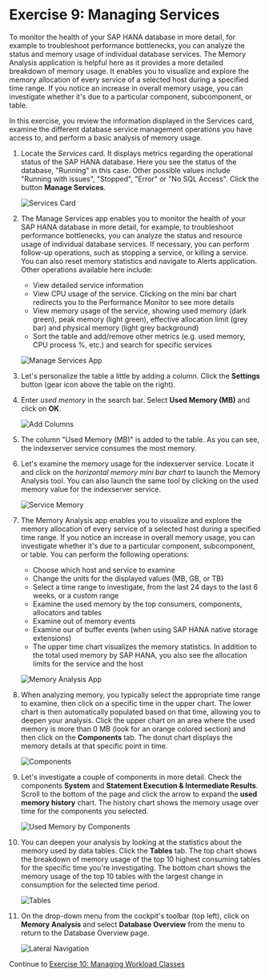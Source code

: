 # Exercise 9: Managing Services

To monitor the health of your SAP HANA database in more detail, for example to troubleshoot performance bottlenecks, you can analyze the status and memory usage of individual database services. The Memory Analysis application is helpful here as it provides a more detailed breakdown of memory usage. It enables you to visualize and explore the memory allocation of every service of a selected host during a specified time range. If you notice an increase in overall memory usage, you can investigate whether it's due to a particular component, subcomponent, or table.

In this exercise, you review the information displayed in the Services card, examine the different database service management operations you have access to, and perform a basic analysis of memory usage.

1. Locate the *Services* card. It displays metrics regarding the operational status of the SAP HANA database. Here you see the status of the database, "Running" in this case. Other possible values include "Running with issues", "Stopped", "Error" or "No SQL Access". Click the button **Manage Services**.

    ![Services Card](./images/3-01_ServicesCard.png)

2. The Manage Services app enables you to monitor the health of your SAP HANA database in more detail, for example, to troubleshoot performance bottlenecks, you can analyze the status and resource usage of individual database services. If necessary, you can perform follow-up operations, such as stopping a service, or killing a service. You can also reset memory statistics and navigate to Alerts application. Other operations available here include:

    - View detailed service information
    - View CPU usage of the service. Clicking on the mini bar chart redirects you to the Performance Monitor to see more details
    - View memory usage of the service, showing used memory (dark green), peak memory (light green), effective allocation limit (grey bar) and physical memory (light grey background)
    - Sort the table and add/remove other metrics (e.g. used memory, CPU process %, etc.) and search for specific services

    ![Manage Services App](./images/3-02_ManageServicesApp.png)

3. Let's personalize the table a little by adding a column. Click the **Settings** button (gear icon above the table on the right).

4. Enter *used memory* in the search bar. Select **Used Memory (MB)** and click on **OK**.

    ![Add Columns](./images/3-04_Columns.png)

5. The column "Used Memory (MB)" is added to the table. As you can see, the indexserver service consumes the most memory.

6. Let's examine the memory usage for the indexserver service. Locate it and click on the *horizontal memory mini bar chart* to launch the Memory Analysis tool. You can also launch the same tool by clicking on the used memory value for the indexserver service.

    ![Service Memory](./images/3-06_ServiceMemory.png)

7. The Memory Analysis app enables you to visualize and explore the memory allocation of every service of a selected host during a specified time range. If you notice an increase in overall memory usage, you can investigate whether it's due to a particular component, subcomponent, or table. You can perform the following operations:

    - Choose which host and service to examine
    - Change the units for the displayed values (MB, GB, or TB)
    - Select a time range to investigate, from the last 24 days to the last 6 weeks, or a custom range
    - Examine the used memory by the top consumers, components, allocators and tables
    - Examine out of memory events
    - Examine our of buffer events (when using SAP HANA native storage extensions)
    - The upper time chart visualizes the memory statistics. In addition to the total used memory by SAP HANA, you also see the allocation limits for the service and the host

    ![Memory Analysis App](./images/3-07_MemoryAnalysisApp.png)

8. When analyzing memory, you typically select the appropriate time range to examine, then click on a specific time in the upper chart. The lower chart is then automatically populated based on that time, allowing you to deepen your analysis. Click the upper chart on an area where the used memory is more than 0 MB (look for an orange colored section) and then click on the **Components** tab. The donut chart displays the memory details at that specific point in time.

    ![Components](./images/3-08_MemoryAnalysisApp-Components.png)

9. Let's investigate a couple of components in more detail. Check the components **System** and **Statement Execution & Intermediate Results**.  Scroll to the bottom of the page and click the arrow to expand the **used memory history** chart. The history chart shows the memory usage over time for the components you selected.

    ![Used Memory by Components](./images/3-09_MemoryAnalysisApp-ComponentsUsedMemory.png)

10. You can deepen your analysis by looking at the statistics about the memory used by data tables. Click the **Tables** tab. The top chart shows the breakdown of memory usage of the top 10 highest consuming tables for the specific time you're investigating. The bottom chart shows the memory usage of the top 10 tables with the largest change in consumption for the selected time period.

    ![Tables](./images/3-10_MemoryAnalysisApp-Tables.png)

11. On the drop-down menu from the cockpit's toolbar (top left), click on **Memory Analysis** and select **Database Overview** from the menu to return to the Database Overview page.

    ![Lateral Navigation](./images/3-11_MemoryAnalysisApp-LateralNavigation.png)

Continue to [Exercise 10: Managing Workload Classes](../appendix_ex10)